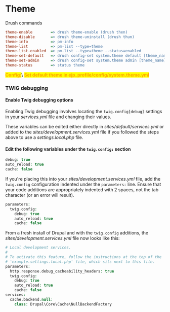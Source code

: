 # Theme

Drush commands

```ini
theme-enable        => drush theme-enable (drush then)
theme-disable       => drush theme-uninstall (drush thun)
theme-info          => pm-info
theme-list          => pm-list --type=theme
theme-list-enabled  => pm-list --type=theme --status=enabled
theme-set-default   => drush config-set system.theme default [theme_name] 
theme-set-admin     => drush config-set system.theme admin [theme_name] 
theme-status        => status theme
```

<mark style="color:orange;">**Config:**</mark>\ <mark style="color:orange;">**Set default theme in ejp\_profile/config/system.theme.yml**</mark>

### TWIG debugging

#### Enable Twig debugging options

Enabling Twig debugging involves locating the `twig.config[debug]` settings in your _services.yml_ file and changing their values.

These variables can be edited either directly in _sites/default/services.yml_ or added to the _sites/development.services.yml_ file if you followed the steps above to use a _settings.local.php_ file.

#### Edit the following variables under the `twig.config:` section

```php
debug: true
auto_reload: true
cache: false
```

If you're placing this into your _sites/development.services.yml_ file, add the `twig.config` configuration indented under the `parameters:` line. Ensure that your code additions are appropriately indented with 2 spaces, not the tab character (or an error will result).

```php
parameters:
  twig.config:
    debug: true
    auto_reload: true
    cache: false
```

From a fresh install of Drupal and with the `twig.config` additions, the _sites/development.services.yml_ file now looks like this:

```php
# Local development services.
#
# To activate this feature, follow the instructions at the top of the
# 'example.settings.local.php' file, which sits next to this file.
parameters:
  http.response.debug_cacheability_headers: true
  twig.config:
    debug: true
    auto_reload: true
    cache: false
services:
  cache.backend.null:
    class: Drupal\Core\Cache\NullBackendFactory
```
